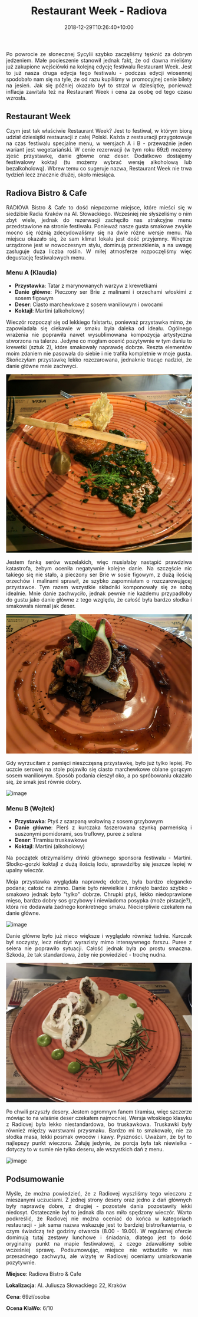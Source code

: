 ﻿---
layout: post
title: "Restaurant Week - Radiova"
date: 2018-12-29T10:26:40+10:00
authors: ["Klaudia Jusko", "Wojtek Szlosek"]
categories: ["RestaurantWeek", "Kraków"]
tags: ["Writing"]
description: "Sprawdzamy jesienną edycję festiwalu Restaurant Week - tym razem padło na restaurację Radiova Bistro&Cafe w Krakowie!"
meta_description: "Restaurant Week - restauracja Radiova Bistro&Cafe Kraków, recenzja menu festiwalowego. KlaWo Blog. Klaudia Juśko. Wojciech Szlosek."
thumbnail: "assets/images/posts/2022-11-12-restaurant-week-radiova/A-danie.jpg"
---
<style>body {text-align: justify}</style>
Po powrocie ze słonecznej Sycylii szybko zaczęliśmy tęsknić za dobrym jedzeniem. Małe pocieszenie stanowił jednak fakt, że od dawna mieliśmy już zakupione wejściówki na kolejną edycję festiwalu Restaurant Week. Jest to już nasza druga edycja tego festiwalu - podczas edycji wiosennej spodobało nam się na tyle, że od razu kupiliśmy w promocyjnej cenie bilety na jesień. Jak się później okazało był to strzał w dziesiątkę, ponieważ inflacja zawitała też na Restaurant Week i cena za osobę od tego czasu wzrosła.

## Restaurant Week

Czym jest tak właściwie Restaurant Week? Jest to festiwal, w którym biorą udział dziesiątki restauracji z całej Polski. Każda z restauracji przygotowuje na czas festiwalu specjalne menu, w wersjach A i B - przeważnie jeden wariant jest wegetariański. W cenie rezerwacji (w tym roku 69zł) możemy zjeść przystawkę, danie główne oraz deser. Dodatkowo dostajemy festiwalowy koktajl (tu możemy wybrać wersję alkoholową lub bezalkoholową). Wbrew temu co sugeruje nazwa, Restaurant Week nie trwa tydzień lecz znacznie dłużej, około miesiąca.

## Radiova Bistro & Cafe

RADIOVA Bistro & Cafe to dość niepozorne miejsce, które mieści się w siedzibie Radia Kraków na Al. Słowackiego. Wcześniej nie słyszeliśmy o nim zbyt wiele, jednak do rezerwacji zachęciło nas atrakcyjne menu przedstawione na stronie festiwalu. Ponieważ nasze gusta smakowe zwykle mocno się różnią zdecydowaliśmy się na dwie różne wersje menu. Na miejscu okazało się, że sam klimat lokalu jest dość przyjemny. Wnętrze urządzone jest w nowoczesnym stylu, dominują przeszklenia, a na uwagę zasługuje duża liczba roślin. W miłej atmosferze rozpoczęliśmy więc degustację festiwalowych menu.

### Menu A (Klaudia)
  - **Przystawka**: Tatar z marynowanych warzyw z krewetkami
  - **Danie główne**: Pieczony ser Brie z malinami i orzechami włoskimi z sosem figowym
  - **Deser**: Ciasto marchewkowe z sosem waniliowym i owocami
  - **Koktajl**: Martini (alkoholowy)


Wieczór rozpoczął się od lekkiego falstartu, ponieważ przystawka mimo, że zapowiadała się ciekawie w smaku była daleka od ideału. Ogólnego wrażenia nie poprawiła nawet wysublimowana kompozycja artystyczna stworzona na talerzu. Jedyne co mogłam ocenić pozytywnie w tym daniu to krewetki (sztuk 2), które smakowały naprawdę dobrze. Reszta elementów moim zdaniem nie pasowała do siebie i nie trafiła kompletnie w moje gusta. Skończyłam przystawkę lekko rozczarowana, jednaknie tracąc nadziei, że danie główne mnie zachwyci.


![image](../../assets/images/posts/2022-11-12-restaurant-week-radiova/A-przystawka.jpg?raw=true)

Jestem fanką serów wszelakich, więc musiałaby nastąpić prawdziwa katastrofa, żebym oceniła negatywnie kolejne danie. Na szczęście nic takiego się nie stało, a pieczony ser Brie w sosie figowym, z dużą ilością orzechów i malinami sprawił, że szybko zapomniałam o rozczarowującej przystawce. Tym razem wszystkie składniki komponowały się ze sobą idealnie. Mnie danie zachwyciło, jednak pewnie nie każdemu przypadłoby do gustu jako danie główne z tego względu, że całość była bardzo słodka i smakowała niemal jak deser.

![image](../../assets/images/posts/2022-11-12-restaurant-week-radiova/A-danie.jpg?raw=true)

Gdy wyrzuciłam z pamięci nieszczęsną przystawkę, było już tylko lepiej. Po uczcie serowej na stole pojawiło się ciasto marchewkowe oblane gorącym sosem waniliowym. Sposób podania cieszył oko, a po spróbowaniu okazało się, że smak jest równie dobry.

![image](../../assets/images/posts/2022-11-12-restaurant-week-radiova/A-deser.jpg?raw=true)


### Menu B (Wojtek)
  - **Przystawka**: Ptyś z szarpaną wołowiną z sosem grzybowym
  - **Danie główne**: Pierś z kurczaka faszerowana szynką parmeńską i suszonymi pomidorami, sos truflowy, puree z selera
  - **Deser**: Tiramisu truskawkowe
  - **Koktajl**: Martini (alkoholowy)


Na początek otrzymaliśmy drinki głównego sponsora festiwalu - Martini. Słodko-gorzki koktajl z dużą ilością lodu, sprawdziłby się jeszcze lepiej w upalny wieczór.

Moja przystawka wyglądała naprawdę dobrze, była bardzo elegancko podana; całość na zimno. Danie było niewielkie i zniknęło bardzo szybko - smakowo jednak było "tylko" dobrze. Chrupki ptyś, lekko niedoprawione mięso, bardzo dobry sos grzybowy i niewiadoma posypka (może pistacje?), która nie dodawała żadnego konkretnego smaku. Niecierpliwie czekałem na danie główne.

![image](../../assets/images/posts/2022-11-12-restaurant-week-radiova/B-przystawka.jpg?raw=true)

Danie główne było już nieco większe i wyglądało również ładnie. Kurczak był soczysty, lecz niezbyt wyrazisty mimo intensywnego farszu. Puree z selera nie poprawiło sytuacji. Całość jednak była po prostu smaczna. Szkoda, że tak standardowa, żeby nie powiedzieć - trochę nudna.

![image](../../assets/images/posts/2022-11-12-restaurant-week-radiova/B-danie.jpg?raw=true)

Po chwili przyszły desery. Jestem ogromnym fanem tiramisu, więc szczerze mówiąc to na właśnie deser czekałem najmocniej. Wersja włoskiego klasyku z Radiovej była lekko niestandardowa, bo truskawkowa. Truskawki były również między warstwami przysmaku.
Bardzo mi to smakowało, nie za słodka masa, lekki posmak owoców i kawy. Pyszności. Uważam, że był to najlepszy punkt wieczoru. Żałuję jedynie, że porcja była tak niewielka - dotyczy to w sumie nie tylko deseru, ale wszystkich dań z menu.

![image](../../assets/images/posts/2022-11-12-restaurant-week-radiova/B-deser.jpg?raw=true)


## Podsumowanie

Myśle, że można powiedzieć, że z Radiovej wyszliśmy tego wieczoru z mieszanymi uczuciami. Z jednej strony desery oraz jedno z dań głównych były naprawdę dobre, z drugiej - pozostałe dania pozostawiły lekki niedosyt. Ostatecznie był to jednak dla nas miło spędzony wieczór. Warto podkreślić, że Radiovej nie można oceniać do końca w kategoriach restauracji - jak sama nazwa wskazuje jest to bardziej bistro/kawiarnia, o czym świadczą też godziny otwarcia (8.00 - 19.00). W regularnej ofercie dominują tutaj zestawy lunchowe i śniadania, dlatego jest to dość oryginalny punkt na mapie festiwalowej, z czego zdawaliśmy sobie wcześniej sprawę. Podsumowując, miejsce nie wzbudziło w nas przesadnego zachwytu, ale wizytę w Radiovej oceniamy umiarkowanie pozytywnie. 


**Miejsce**: Radiova Bistro & Cafe

**Lokalizacja**: Al. Juliusza Słowackiego 22, Kraków

**Cena**: 69zł/osoba

**Ocena KlaWo**: 6/10